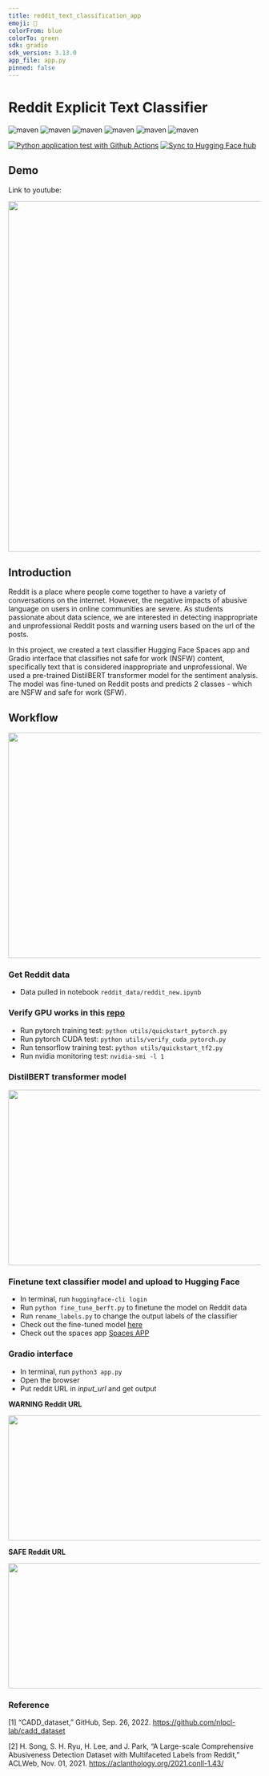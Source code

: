 ```yaml
---
title: reddit_text_classification_app 
emoji: 🐠
colorFrom: blue
colorTo: green
sdk: gradio
sdk_version: 3.13.0
app_file: app.py
pinned: false
---
```


# Reddit Explicit Text Classifier

![maven](http://img.shields.io/badge/Python-3.10.4-green)
![maven](http://img.shields.io/badge/gradio-3.13.0-orange)
![maven](http://img.shields.io/badge/praw-7.6.1-blue)
![maven](http://img.shields.io/badge/huggingface-0.11.1-yellowgreen)
![maven](http://img.shields.io/badge/torch-1.13.0-yellow)
![maven](http://img.shields.io/badge/transformers-4.25.1-lightgrey)

[![Python application test with Github Actions](https://github.com/YZhu0225/reddit_text_classification/actions/workflows/main.yml/badge.svg)](https://github.com/YZhu0225/reddit_text_classification/actions/workflows/main.yml) 
[![Sync to Hugging Face hub](https://github.com/YZhu0225/reddit_text_classification/actions/workflows/sync_to_hugging_face_hub.yml/badge.svg)](https://github.com/YZhu0225/reddit_text_classification/actions/workflows/sync_to_hugging_face_hub.yml)

## Demo

Link to youtube:

[<img width="700" src="https://user-images.githubusercontent.com/112578003/207716480-a5ac9596-8095-46d5-9df9-d6973af38e3e.png">](https://youtu.be/0OY0CCK3lI4 "Reddit")

## Introduction

Reddit is a place where people come together to have a variety of conversations on the internet. However, the negative impacts of abusive language on users in online communities are severe. As students passionate about data science, we are interested in detecting inappropriate and unprofessional Reddit posts and warning users based on the url of the posts. 

In this project, we created a text classifier Hugging Face Spaces app and Gradio interface that classifies not safe for work (NSFW) content, specifically text that is considered inappropriate and unprofessional. We used a pre-trained DistilBERT transformer model for the sentiment analysis. The model was fine-tuned on Reddit posts and predicts 2 classes - which are NSFW and safe for work (SFW).

## Workflow
<p align="center">
  <img width="750" height="450" src="https://user-images.githubusercontent.com/112578003/207698683-233c228e-c2d0-441f-bbba-139dd24a98d3.png" />
</p>

### Get Reddit data

* Data pulled in notebook `reddit_data/reddit_new.ipynb`

### Verify GPU works in this [repo](https://github.com/nogibjj/Reddit_Classifier_Final_Project)
* Run pytorch training test: `python utils/quickstart_pytorch.py`
* Run pytorch CUDA test: `python utils/verify_cuda_pytorch.py`
* Run tensorflow training test: `python utils/quickstart_tf2.py`
* Run nvidia monitoring test: `nvidia-smi -l 1`

### DistilBERT transformer model

<p align="center">
  <img width="700" height="350" src="https://user-images.githubusercontent.com/112578003/207486477-a40d62be-8d06-4a35-ae4c-7077569bef44.png" />
</p>

### Finetune text classifier model and upload to Hugging Face 
* In terminal, run `huggingface-cli login`
* Run `python fine_tune_berft.py` to finetune the model on Reddit data 
* Run `rename_labels.py` to change the output labels of the classifier
* Check out the fine-tuned model [here](https://huggingface.co/michellejieli/inappropriate_text_classifier) 
* Check out the spaces app [Spaces APP](https://huggingface.co/spaces/yjzhu0225/reddit_text_classification_app)

### Gradio interface
* In terminal, run `python3 app.py`
* Open the browser
* Put reddit URL in *input_url* and get output

**WARNING Reddit URL**
<p align="center">
  <img width="700" height="250" src="https://user-images.githubusercontent.com/112578003/207698979-f3751140-fc91-4613-9892-c22f2e5b7dfa.png">
</p>

**SAFE Reddit URL**
<p align="center">
  <img width="700" height="250" src="https://user-images.githubusercontent.com/112578003/207699308-8847e2f3-be76-47e4-8a0b-ba4406f5a693.png">
</p>

### Reference
[1] “CADD_dataset,” GitHub, Sep. 26, 2022. https://github.com/nlpcl-lab/cadd_dataset

[2] H. Song, S. H. Ryu, H. Lee, and J. Park, “A Large-scale Comprehensive Abusiveness Detection Dataset with Multifaceted Labels from Reddit,” ACLWeb, Nov. 01, 2021. https://aclanthology.org/2021.conll-1.43/
‌
‌
